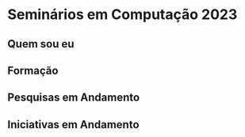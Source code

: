# Seminários em Computação 2023


## Quem sou eu

## Formação

## Pesquisas em Andamento

## Iniciativas em Andamento
